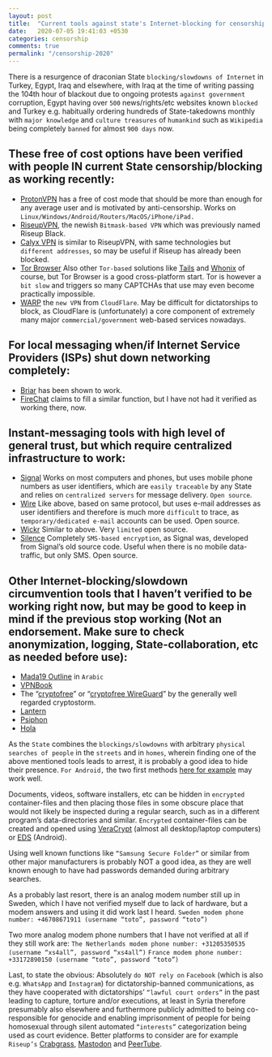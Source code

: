```yaml
---
layout: post
title:  "Current tools against state's Internet-blocking for censorship"
date:   2020-07-05 19:41:03 +0530
categories: censorship
comments: true
permalink: "/censorship-2020"
---
```

There is a resurgence of draconian State `blocking/slowdowns of Internet` in Turkey, Egypt, Iraq and elsewhere, with Iraq at the time of writing passing the 104th hour of blackout due to ongoing protests `against government` corruption, Egypt having over `500` news/rights/etc websites known `blocked` and Turkey e.g. habitually ordering hundreds of State-takedowns monthly with `major knowledge` and `culture treasures` of `humankind` such as `Wikipedia` being completely `banned` for almost `900 days` now.

## These free of cost options have been verified with people IN current State censorship/blocking as working recently:

* [ProtonVPN] has a free of cost mode that should be more than enough for any average user and is motivated by anti-censorship. Works on `Linux/Windows/Android/Routers/MacOS/iPhone/iPad.`
* [RiseupVPN], the newish `Bitmask-based VPN` which was previously named Riseup Black.
* [Calyx VPN] is similar to RiseupVPN, with same technologies but `different addresses`, so may be useful if Riseup has already been blocked.
* [Tor Browser] Also other `Tor-based` solutions like [Tails] and [Whonix] of course, but Tor Browser is a good cross-platform start. Tor is however a `bit slow` and triggers so many CAPTCHAs that use may even become practically impossible.
* [WARP] the `new VPN` from `CloudFlare`. May be difficult for dictatorships to block, as CloudFlare is (unfortunately) a core component of extremely many major `commercial/government` web-based services nowadays.

## For local messaging when/if Internet Service Providers (ISPs) shut down networking completely:
* [Briar] has been shown to work.
* [FireChat] claims to fill a similar function, but I have not had it verified as working there, now.

## Instant-messaging tools with high level of general trust, but which require centralized infrastructure to work:
* [Signal] Works on most computers and phones, but uses mobile phone numbers as user identifiers, which are `easily traceable` by any State and relies on `centralized servers` for message delivery. `Open source`.
* [Wire] Like above, based on same protocol, but uses e-mail addresses as user identifiers and therefore is much more `difficult` to trace, as `temporary/dedicated e-mail` accounts can be used. Open source.
* [Wickr] Similar to above. Very `limited` open source.
* [Silence] Completely `SMS-based encryption`, as Signal was, developed from Signal’s old source code. Useful when there is no mobile data-traffic, but only SMS. Open source.

## Other Internet-blocking/slowdown circumvention tools that I haven’t verified to be working right now, but may be good to keep in mind if the previous stop working (Not an endorsement. Make sure to check anonymization, logging, State-collaboration, etc as needed before use):

* [Mada19 Outline] in `Arabic`
* [VPNBook]
* The “[cryptofree]” or “[cryptofree WireGuard]” by the generally well regarded cryptostorm.
* [Lantern]
* [Psiphon]
* [Hola]
  

As the `State` combines the `blockings/slowdowns` with arbitrary `physical searches of people` in the `streets` and in `homes`, wherein finding one of the above mentioned tools leads to arrest, it is probably a good idea to hide their presence.
`For Android,` the two first methods [here for example] may work well.

Documents, videos, software installers, etc can be hidden in `encrypted` container-files and then placing those files in some obscure place that would not likely be inspected during a regular search, such as in a different program’s data-directories and similar.
`Encrypted` container-files can be created and opened using [VeraCrypt] (almost all desktop/laptop computers) or [EDS] (Android).

Using well known functions like `“Samsung Secure Folder”` or similar from other major manufacturers is probably NOT a good idea, as they are well known enough to have had passwords demanded during arbitrary searches.

As a probably last resort, there is an analog modem number still up in Sweden, which I have not verified myself due to lack of hardware, but a modem answers and using it did work last I heard.
`Sweden modem phone number: +46708671911 (username “toto”, password “toto”)`

Two more analog modem phone numbers that I have not verified at all if they still work are:
`The Netherlands modem phone number: +31205350535 (username “xs4all”, password “xs4all”)`
`France modem phone number: +33172890150 (username “toto”, password “toto”)`

Last, to state the obvious:
Absolutely `do NOT rely on` `Facebook` (which is also e.g. `WhatsApp` and `Instagram`) for dictatorship-banned communications, as they have cooperated with dictatorships’ `“lawful court orders”` in the past leading to capture, torture and/or executions, at least in Syria therefore presumably also elsewhere and furthermore publicly admitted to being co-responsible for genocide and enabling imprisonment of people for being homosexual through silent automated `“interests”` categorization being used as court evidence.
Better platforms to consider are for example `Riseup’s` [Crabgrass], [Mastodon] and [PeerTube]. 

[ProtonVPN]: https://protonvpn.com
[RiseupVPN]: https://riseup.net/en/vpn
[Calyx VPN]: https://calyx.net
[Tor Browser]: https://www.torproject.org/download/
[Whonix]: https://www.whonix.org
[Tails]: https://tails.boum.org/
[WARP]: https://warp.plus/1erv
[Briar]: https://briarproject.org/
[FireChat]: https://www.opengarden.com/firechat/
[Signal]: https://signal.org/
[Wire]: https://wire.com/
[Wickr]: https://wickr.com/
[Silence]: https://silence.im/
[Mada19 Outline]: https://asl19.org/ar/outline/
[VPNBook]: https://www.vpnbook.com/
[cryptofree WireGuard]: https://cryptostorm.is/wireguard
[cryptofree]: https://cryptostorm.is/cryptofree
[Lantern]: https://getlantern.org/
[Psiphon]: https://www.psiphon3.com/
[Hola]: https://hola.org/
[here for example]: https://www.youtube.com/watch?v=TqXxldVqUMg
[VeraCrypt]: https://www.veracrypt.fr/en/Home.html
[EDS]: http://www.sovworks.com/
[Crabgrass]: https://we.riseup.net/
[Mastodon]: https://joinmastodon.org/
[PeerTube]: https://joinpeertube.org/